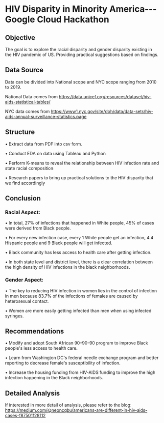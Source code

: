 # HIV Disparity in Minority America---Google Cloud Hackathon

## Objective

The goal is to explore the racial disparity and gender disparity existing in the HIV pandemic of US. Providing practical suggestions based on findings.

## Data Source

Data can be divided into National scope and NYC scope ranging from 2010 to 2019.

National Data comes from https://data.unicef.org/resources/dataset/hiv-aids-statistical-tables/

NYC data comes from https://www1.nyc.gov/site/doh/data/data-sets/hiv-aids-annual-surveillance-statistics.page

## Structure

• Extract data from PDF into csv form.

• Conduct EDA on data using Tableau and Python

• Perform K-means to reveal the relationship between HIV infection rate and state racial composition

• Research papers to bring up practical solutions to the HIV disparity that we find accordingly

## Conclusion
### Racial Aspect:
• In total, 27% of infections that happened in White people, 45% of cases were derived from Black people.

• For every new infection case, every 1 White people get an infection, 4.4 Hispanic people and 9 Black people will get infected.

• Black community has less access to health care after getting infection.

• In both state level and district level, there is a clear correlation between the high density of HIV infections in the black neighborhoods.

### Gender Aspect:
• The key to reducing HIV infection in women lies in the control of infection in men because 83.7% of the infections of females are caused by heterosexual contact.

• Women are more easily getting infected than men when using infected syringes.

## Recommendations
• Modify and adopt South African 90–90–90 program to improve Black people's less access to health care.

• Learn from Washington DC's federal needle exchange program and better reporting to decrease female's susceptibility of infection.

• Increase the housing funding from HIV-AIDS funding to improve the high infection happening in the Black neighborhoods.

## Detailed Analysis
If interested in more detail of analysis, please refer to the blog: https://medium.com/@neoncqbu/americans-are-different-in-hiv-aids-cases-f87501f28112

